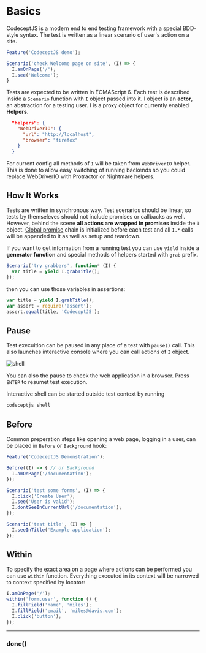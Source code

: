 # Basics

CodeceptJS is a modern end to end testing framework with a special BDD-style syntax. The test is written as a linear scenario of user's action on a site.

```js
Feature('CodeceptJS demo');

Scenario('check Welcome page on site', (I) => {
  I.amOnPage('/');
  I.see('Welcome');
}
```

Tests are expected to be written in ECMAScript 6. 
Each test is described inside a `Scenario` function with `I` object passed into it. 
I object is an **actor**, an abstraction for a testing user. I is a proxy object for currently enabled **Helpers**.

```json
  "helpers": {
    "WebDriverIO": {
      "url": "http://localhost",
      "browser": "firefox"
    }
  }
```

For current config all methods of `I` will be taken from `WebDriverIO` helper. 
This is done to allow easy switching of running backends so you could replace WebDriverIO with Protractor or Nightmare helpers.

## How It Works

Tests are written in synchronous way. Test scenarios should be linear, so tests by themseleves should not include promises or callbacks as well.
However, behind the scene **all actions are wrapped in promises** inside the `I` object. 
[Global promise](https://github.com/Codeception/CodeceptJS/blob/master/lib/recorder.js) chain is initialized before each test and all `I.*` calls will be appended to it as well as setup and teardown.

If you want to get information from a running test you can use `yield` inside a **generator function** and special methods of helpers started with `grab` prefix.

```js
Scenario('try grabbers', function* (I) {
  var title = yield I.grabTitle();
});
```
 
then you can use those variables in assertions:
 
```js
var title = yield I.grabTitle();
var assert = require('assert');
assert.equal(title, 'CodeceptJS');
```

## Pause

Test execuition can be paused in any place of a test with `pause()` call. 
This also launches interactive console where you can call actions of `I` object.

![shell](/images/shell.png)

You can also the pause to check the web application in a browser. Press `ENTER` to resumet test execution.   

Interactive shell can be started outside test context by running

```bash
codeceptjs shell
```

## Before

Common preperation steps like opening a web page, logging in a user, can be placed in `Before` or `Background` hook:

```js
Feature('CodeceptJS Demonstration');

Before((I) => { // or Background
  I.amOnPage('/documentation');
});

Scenario('test some forms', (I) => {
  I.click('Create User');
  I.see('User is valid');
  I.dontSeeInCurrentUrl('/documentation');
});

Scenario('test title', (I) => {
  I.seeInTitle('Example application');
});
```

## Within 

To specify the exact area on a page where actions can be performed you can use `within` function.
Everything executed in its context will be narrowed to context specified by locator:

```js
I.amOnPage('/');
within('form.user', function () {
  I.fillField('name', 'miles');
  I.fillField('email', 'miles@davis.com');
  I.click('button');
});
```

---

### done()